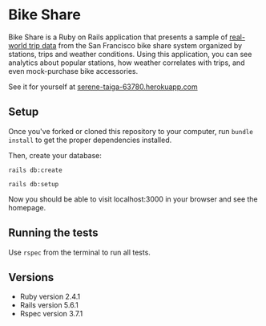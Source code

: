# Bike Share

Bike Share is a Ruby on Rails application that presents a sample of [real-world trip data](https://www.kaggle.com/benhamner/sf-bay-area-bike-share) from the San Francisco bike share system organized by stations, trips and weather conditions. Using this application, you can see analytics about popular stations, how weather correlates with trips, and even mock-purchase bike accessories.

See it for yourself at [serene-taiga-63780.herokuapp.com](http://serene-taiga-63780.herokuapp.com)

## Setup

Once you've forked or cloned this repository to your computer, run `bundle install` to get the proper dependencies installed.

Then, create your database:

`rails db:create`

`rails db:setup`

Now you should be able to visit localhost:3000 in your browser and see the homepage. 

## Running the tests

Use `rspec` from the terminal to run all tests.

## Versions

* Ruby version 2.4.1
* Rails version 5.6.1
* Rspec version 3.7.1
